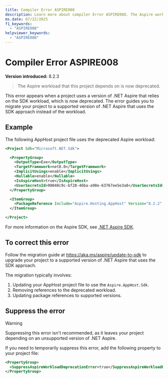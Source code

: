 ```yaml
---
title: Compiler Error ASPIRE008
description: Learn more about compiler Error ASPIRE008. The Aspire workload that this project depends on is now deprecated.
ms.date: 07/22/2025
f1_keywords:
  - "ASPIRE008"
helpviewer_keywords:
  - "ASPIRE008"
---
```


# Compiler Error ASPIRE008

**Version introduced:** 8.2.3

> The Aspire workload that this project depends on is now deprecated.

This error appears when a project uses a version of .NET Aspire that relies on the SDK workload, which is now deprecated. The error guides you to migrate your project to a supported version of .NET Aspire that uses the SDK approach instead of the workload.

## Example

The following AppHost project file uses the deprecated Aspire workload:

```xml
<Project Sdk="Microsoft.NET.Sdk">

  <PropertyGroup>
    <OutputType>Exe</OutputType>
    <TargetFramework>net8.0</TargetFramework>
    <ImplicitUsings>enable</ImplicitUsings>
    <Nullable>enable</Nullable>
    <IsAspireHost>true</IsAspireHost>
    <UserSecretsId>98048c9c-bf28-46ba-a98e-63767ee5e3a8</UserSecretsId>
  </PropertyGroup>

  <ItemGroup>
    <PackageReference Include="Aspire.Hosting.AppHost" Version="8.2.2" />
  </ItemGroup>

</Project>
```

For more information on the Aspire SDK, see [.NET Aspire SDK](../fundamentals/dotnet-aspire-sdk.md).

## To correct this error

Follow the migration guide at <https://aka.ms/aspire/update-to-sdk> to upgrade your project to a supported version of .NET Aspire that uses the SDK approach.

The migration typically involves:

1. Updating your AppHost project file to use the `Aspire.AppHost.Sdk`.
1. Removing references to the deprecated workload.
1. Updating package references to supported versions.

## Suppress the error

> [!WARNING]
> Suppressing this error isn't recommended, as it leaves your project depending on an unsupported version of .NET Aspire.

If you need to temporarily suppress this error, add the following property to your project file:

```xml
<PropertyGroup>
  <SuppressAspireWorkloadDeprecationError>true</SuppressAspireWorkloadDeprecationError>
</PropertyGroup>
```
